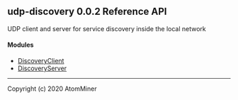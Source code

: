 ## udp-discovery 0.0.2 Reference API

UDP client and server for service discovery inside the local network

#### Modules

* [DiscoveryClient](DiscoveryClient.md)
* [DiscoveryServer](DiscoveryServer.md)

---

Copyright (c) 2020 AtomMiner